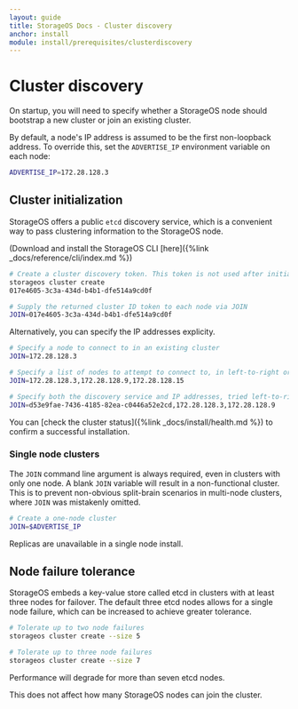 ```yaml
---
layout: guide
title: StorageOS Docs - Cluster discovery
anchor: install
module: install/prerequisites/clusterdiscovery
---
```


# Cluster discovery

On startup, you will need to specify whether a StorageOS node should bootstrap a
new cluster or join an existing cluster.

By default, a node's IP address is assumed to be the first non-loopback address.
To override this, set the `ADVERTISE_IP` environment variable on each node:

```bash
ADVERTISE_IP=172.28.128.3
```

## Cluster initialization

StorageOS offers a public `etcd` discovery service, which is a convenient way to
pass clustering information to the StorageOS node.

(Download and install the StorageOS CLI [here]({%link _docs/reference/cli/index.md %})

```bash
# Create a cluster discovery token. This token is not used after initialization
storageos cluster create
017e4605-3c3a-434d-b4b1-dfe514a9cd0f

# Supply the returned cluster ID token to each node via JOIN
JOIN=017e4605-3c3a-434d-b4b1-dfe514a9cd0f
```

Alternatively, you can specify the IP addresses explicity.

```bash
# Specify a node to connect to in an existing cluster
JOIN=172.28.128.3

# Specify a list of nodes to attempt to connect to, in left-to-right order
JOIN=172.28.128.3,172.28.128.9,172.28.128.15

# Specify both the discovery service and IP addresses, tried left-to-right
JOIN=d53e9fae-7436-4185-82ea-c0446a52e2cd,172.28.128.3,172.28.128.9
```

You can [check the cluster status]({%link _docs/install/health.md %}) to confirm
a successful installation.

### Single node clusters

The `JOIN` command line argument is always required, even in clusters with only
one node. A blank `JOIN` variable will result in a non-functional cluster. This
is to prevent non-obvious split-brain scenarios in multi-node clusters, where
`JOIN` was mistakenly omitted.

```bash
# Create a one-node cluster
JOIN=$ADVERTISE_IP
```

Replicas are unavailable in a single node install.

## Node failure tolerance

StorageOS embeds a key-value store called etcd in clusters with at least three
nodes for failover. The default three etcd nodes allows for a single node
failure, which can be increased to achieve greater tolerance.

```bash
# Tolerate up to two node failures
storageos cluster create --size 5

# Tolerate up to three node failures
storageos cluster create --size 7
```

Performance will degrade for more than seven etcd nodes.

This does not affect how many StorageOS nodes can join the cluster.
